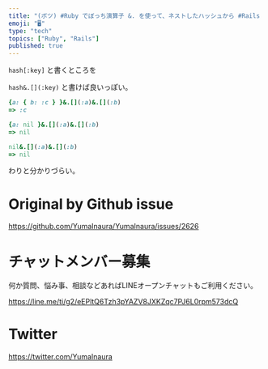 ```yaml
---
title: "(ボツ) #Ruby でぼっち演算子 &. を使って、ネストしたハッシュから #Rails の dig みたいに値を取り出し、 nil エラ"
emoji: "🖥"
type: "tech"
topics: ["Ruby", "Rails"]
published: true
---
```


`hash[:key]` と書くところを

`hash&.[](:key)` と書けば良いっぽい。


```rb
{a: { b: :c } }&.[](:a)&.[](:b)
=> :c

{a: nil }&.[](:a)&.[](:b)
=> nil

nil&.[](:a)&.[](:b)
=> nil
```

わりと分かりづらい。


# Original by Github issue

https://github.com/YumaInaura/YumaInaura/issues/2626








<!-- Update From Qiita API -->

# チャットメンバー募集


何か質問、悩み事、相談などあればLINEオープンチャットもご利用ください。

https://line.me/ti/g2/eEPltQ6Tzh3pYAZV8JXKZqc7PJ6L0rpm573dcQ





# Twitter


https://twitter.com/YumaInaura


<!-- Update From Qiita API -->


